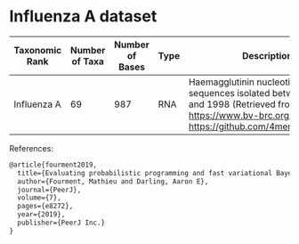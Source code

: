 # Influenza A dataset

| Taxonomic Rank | Number of Taxa | Number of Bases | Type | Description                                                                                                                                         |
| -------------- | -------------- | --------------- | ---- | --------------------------------------------------------------------------------------------------------------------------------------------------- |
| Influenza A    | 69             | 987             | RNA  | Haemagglutinin nucleotide sequences isolated between 1981 and 1998 (Retrieved from https://www.bv-brc.org/ via https://github.com/4ment/phylostan). |

References:

```latex
@article{fourment2019,
  title={Evaluating probabilistic programming and fast variational Bayesian inference in phylogenetics},
  author={Fourment, Mathieu and Darling, Aaron E},
  journal={PeerJ},
  volume={7},
  pages={e8272},
  year={2019},
  publisher={PeerJ Inc.}
}
```
